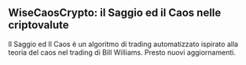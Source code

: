 ## WiseCaosCrypto: il Saggio ed il Caos nelle criptovalute

Il Saggio ed Il Caos è un algoritmo di trading automatizzato ispirato alla teoria del caos nel trading di Bill Williams. Presto nuovi aggiornamenti.
